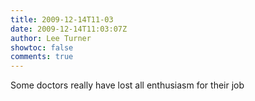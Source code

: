 ```yaml
---
title: 2009-12-14T11-03
date: 2009-12-14T11:03:07Z
author: Lee Turner
showtoc: false
comments: true
---
```


Some doctors really have lost all enthusiasm for their job

